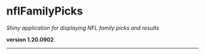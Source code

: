 # nflFamilyPicks

*Shiny application for displaying NFL family picks and results*

**version 1.20.0902**

----------

